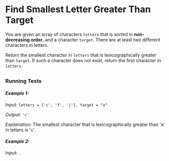 
# Find Smallest Letter Greater Than Target

You are given an array of characters `letters` that is sorted in **non-decreasing order**, and a character `target`. There are at least two different characters in letters.

Return the smallest character in `letters` that is lexicographically greater than `target`. If such a character does not exist, return the first character in `letters`.
##
### Running Tests

#### ***Example 1:***

*Input:* `letters = ['c', 'f', 'j'], target = "a"`

*Output:* `'c'`

*Explanation:* The smallest character that is lexicographically greater than 'a' in letters is 'c'.

#### ***Example 2:***

*Input:* `.`

